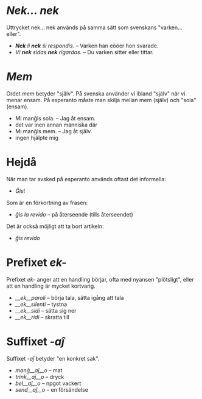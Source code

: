 # *Nek... nek*

Uttrycket nek... nek används på samma sätt som svenskans "varken... eller".

- *__Nek__ li __nek__ ŝi respondis.*   – Varken han eööer hon svarade.
- *Vi __nek__ sidas __nek__ rigardas.* – Du varken sitter eller tittar.

# *Mem*

Ordet *mem* betyder "själv". På svenska använder vi ibland "själv" när vi menar ensam. På esperanto måste man skilja mellan mem (själv) och "sola" (ensam).

- Mi manĝis sola. – Jag åt ensam.
 - det var inen annan människa där
- Mi manĝis mem. – Jag åt själv.
 - ingen hjälpte mig

# Hejdå

När man tar avsked på esperanto används oftast det informella:

- *Ĝis*!

Som är en förkortning av frasen:

- *ĝis la revido* – på återseende (tills återseendet)

Det är också möjligt att ta bort artikeln:

- *ĝis revido*


# Prefixet *ek-*

Prefixet *ek-* anger att en handling börjar, ofta med nyansen "plötsligt", eller att en handling är mycket kortvarig.

- *__ek__paroli*  – börja tala, sätta igång att tala
- *__ek__silenti* – tystna
- *__ek__sidi*    – sätta sig ner
- *__ek__ridi*    – skratta till
 

# Suffixet *-aĵ*

Suffixet *-aĵ* betyder "en konkret sak".

- *manĝ__aĵ__o*  – mat
- *trink__aĵ__o* – dryck
- *bel__aĵ__o*   – npgot vackert
- *send__aĵ__o*  – en försändelse
 
